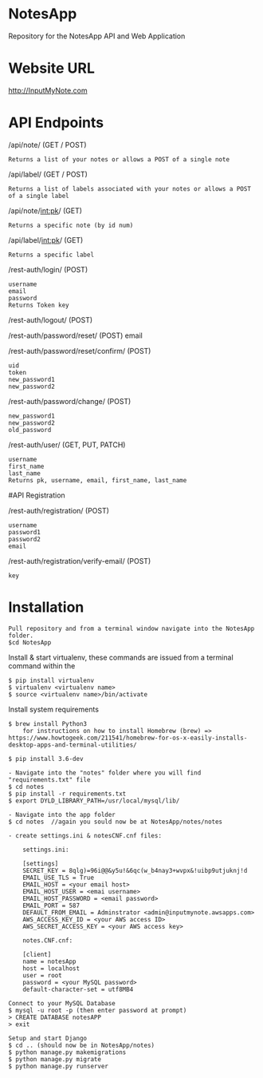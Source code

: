 # NotesApp
Repository for the NotesApp API and Web Application

# Website URL
http://InputMyNote.com

# API Endpoints

/api/note/  (GET / POST)

    Returns a list of your notes or allows a POST of a single note
    
/api/label/ (GET / POST) 

    Returns a list of labels associated with your notes or allows a POST of a single label
    
/api/note/<int:pk>/ (GET) 

    Returns a specific note (by id num) 
   
/api/label/<int:pk>/ (GET)

    Returns a specific label
    
/rest-auth/login/ (POST) 

    username
    email
    password
    Returns Token key
    
/rest-auth/logout/ (POST)

/rest-auth/password/reset/ (POST)
    email
    
/rest-auth/password/reset/confirm/ (POST)

    uid
    token
    new_password1
    new_password2

/rest-auth/password/change/ (POST)

    new_password1
    new_password2
    old_password
    
/rest-auth/user/ (GET, PUT, PATCH)

    username
    first_name
    last_name
    Returns pk, username, email, first_name, last_name
    


#API Registration

/rest-auth/registration/ (POST)

    username
    password1
    password2
    email
    
/rest-auth/registration/verify-email/ (POST)

    key
    
# Installation

    Pull repository and from a terminal window navigate into the NotesApp folder.
    $cd NotesApp

Install & start virtualenv, these commands are issued from a terminal command within the 
    
    $ pip install virtualenv
    $ virtualenv <virtualenv name>
    $ source <virtualenv name>/bin/activate
    
Install system requirements

    $ brew install Python3
        for instructions on how to install Homebrew (brew) => https://www.howtogeek.com/211541/homebrew-for-os-x-easily-installs-desktop-apps-and-terminal-utilities/
        
    $ pip install 3.6-dev
    
    - Navigate into the "notes" folder where you will find "requirements.txt" file
    $ cd notes
    $ pip install -r requirements.txt
    $ export DYLD_LIBRARY_PATH=/usr/local/mysql/lib/
    
    - Navigate into the app folder
    $ cd notes  //again you sould now be at NotesApp/notes/notes
    
    - create settings.ini & notesCNF.cnf files:
    
        settings.ini:
        
        [settings]
        SECRET_KEY = 8qlg)=96i@@&y5u!&6qc(w_b4nay3+wvpx&!uibp9utjuknj!d
        EMAIL_USE_TLS = True
        EMAIL_HOST = <your email host>
        EMAIL_HOST_USER = <emai username>
        EMAIL_HOST_PASSWORD = <email password>
        EMAIL_PORT = 587
        DEFAULT_FROM_EMAIL = Adminstrator <admin@inputmynote.awsapps.com>
        AWS_ACCESS_KEY_ID = <your AWS access ID>
        AWS_SECRET_ACCESS_KEY = <your AWS access key>
        
        notes.CNF.cnf:
        
        [client]
        name = notesApp
        host = localhost
        user = root
        password = <your MySQL password>
        default-character-set = utf8MB4
    
    Connect to your MySQL Database
    $ mysql -u root -p (then enter password at prompt)
    > CREATE DATABASE notesAPP
    > exit
    
    Setup and start Django 
    $ cd .. (should now be in NotesApp/notes)
    $ python manage.py makemigrations
    $ python manage.py migrate
    $ python manage.py runserver
    

